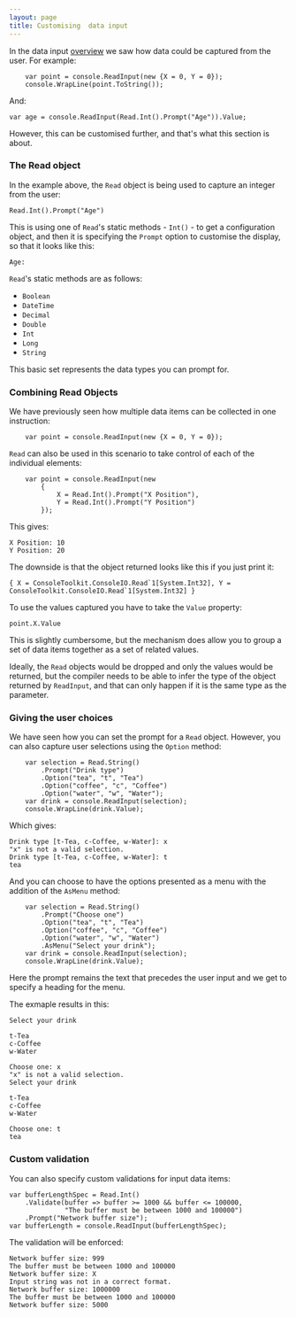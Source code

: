 ```yaml
---
layout: page
title: Customising	data input
---
```


In the data input [overview](inputstream.html) we saw how data could be captured from the user. For example:


        var point = console.ReadInput(new {X = 0, Y = 0});
	    console.WrapLine(point.ToString());

And:

    var age = console.ReadInput(Read.Int().Prompt("Age")).Value;

However, this can be customised further, and that's what this section is about.

### The Read object
In the example above, the ```Read``` object is being used to capture an integer from the user:

	Read.Int().Prompt("Age")

This is using one of ```Read```'s static methods - ```Int()``` - to get a configuration object, and then it is specifying the ```Prompt``` option to customise the display, so that it looks like this:

	Age: 

```Read```'s static methods are as follows:

* ```Boolean```
* ```DateTime```
* ```Decimal```
* ```Double```
* ```Int```
* ```Long```
* ```String```

This basic set represents the data types you can prompt for.

### Combining Read Objects
We have previously seen how multiple data items can be collected in one instruction:

        var point = console.ReadInput(new {X = 0, Y = 0});

```Read``` can also be used in this scenario to take control of each of the individual elements:

        var point = console.ReadInput(new 
			{
				X = Read.Int().Prompt("X Position"), 
				Y = Read.Int().Prompt("Y Position")
			});

This gives:

	X Position: 10
	Y Position: 20

The downside is that the object returned looks like this if you just print it:

	{ X = ConsoleToolkit.ConsoleIO.Read`1[System.Int32], Y = ConsoleToolkit.ConsoleIO.Read`1[System.Int32] }

To use the values captured you have to take the ```Value``` property:

	point.X.Value

This is slightly cumbersome, but the mechanism does allow you to group a set of data items together as a set of related values.

Ideally, the ```Read``` objects would be dropped and only the values would be returned, but the compiler needs to be able to infer the type of the object returned by ```ReadInput```, and that can only happen if it is the same type as the parameter.

### Giving the user choices
We have seen how you can set the prompt for a ```Read``` object. However, you can also capture user selections using the ```Option``` method:

        var selection = Read.String()
            .Prompt("Drink type")
            .Option("tea", "t", "Tea")
            .Option("coffee", "c", "Coffee")
            .Option("water", "w", "Water");
        var drink = console.ReadInput(selection);
        console.WrapLine(drink.Value);

Which gives:

	Drink type [t-Tea, c-Coffee, w-Water]: x
	"x" is not a valid selection.
	Drink type [t-Tea, c-Coffee, w-Water]: t
	tea

And you can choose to have the options presented as a menu with the addition of the ```AsMenu``` method:

        var selection = Read.String()
            .Prompt("Choose one")
            .Option("tea", "t", "Tea")
            .Option("coffee", "c", "Coffee")
            .Option("water", "w", "Water")
            .AsMenu("Select your drink");
        var drink = console.ReadInput(selection);
        console.WrapLine(drink.Value);

Here the prompt remains the text that precedes the user input and we get to specify a heading for the menu.

The exmaple results in this:
	
	Select your drink
	
	t-Tea
	c-Coffee
	w-Water
	
	Choose one: x
	"x" is not a valid selection.
	Select your drink
	
	t-Tea
	c-Coffee
	w-Water
	
	Choose one: t
	tea

### Custom validation
You can also specify custom validations for input data items:

    var bufferLengthSpec = Read.Int()
        .Validate(buffer => buffer >= 1000 && buffer <= 100000, 
				  "The buffer must be between 1000 and 100000")
        .Prompt("Network buffer size");
    var bufferLength = console.ReadInput(bufferLengthSpec);


The validation will be enforced:

	Network buffer size: 999
	The buffer must be between 1000 and 100000
	Network buffer size: X
	Input string was not in a correct format.
	Network buffer size: 1000000
	The buffer must be between 1000 and 100000
	Network buffer size: 5000